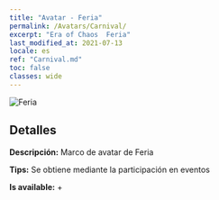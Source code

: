 ```yaml
---
title: "Avatar - Feria"
permalink: /Avatars/Carnival/
excerpt: "Era of Chaos  Feria"
last_modified_at: 2021-07-13
locale: es
ref: "Carnival.md"
toc: false
classes: wide
---
```

 ![Feria](/images/a/avatarFrame_95.png)

## Detalles

 **Descripción:** Marco de avatar de Feria 

 **Tips:** Se obtiene mediante la participación en eventos 

 **Is available:**  + 

